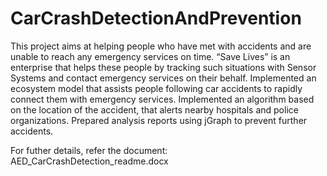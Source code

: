 # CarCrashDetectionAndPrevention

This project aims at helping people who have met with accidents and are unable to reach any emergency services on time. “Save Lives” is an enterprise that helps these people by tracking such situations with Sensor Systems and contact emergency services on their behalf.
Implemented an ecosystem model that assists people following car accidents to rapidly connect them with emergency services. 
Implemented an algorithm based on the location of the accident, that alerts nearby hospitals and police organizations.
Prepared analysis reports using jGraph to prevent further accidents. 

For futher details, refer the document: AED_CarCrashDetection_readme.docx
